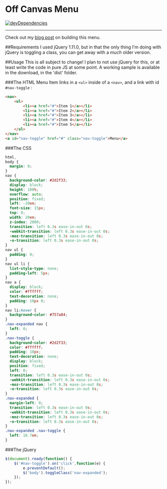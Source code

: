 Off Canvas Menu
==============
[![devDependencies](https://david-dm.org/MarkRabey/offcanvas-menu/dev-status.svg)](https://david-dm.org/MarkRabey/offcanvas-menu#info=devDependencies&view=table)

___
Check out my [blog post](http://markrabey.com/blog/2014/04/13/off-canvas-navigation/) on building this menu.

##Requirements
I used jQuery 1.11.0, but in that the only thing I'm doing with jQuery is toggling a class, you can get away with a _much_ older version.

##Usage
This is all subject to change! I plan to not use jQuery for this, or at least write the code in pure JS at some point.
A working sample is available in the download, in the 'dist' folder.

###The HTML
Menu Item links in a `<ul>` inside of a `<nav>`, and a link with id `#nav-toggle` :
```html
<nav>
	<ul>
		<li><a href="#">Item 1</a></li>
		<li><a href="#">Item 2</a></li>
		<li><a href="#">Item 3</a></li>
		<li><a href="#">Item 4</a></li>
		<li><a href="#">Item 5</a></li>
	</ul>
</nav>
<a id="nav-toggle" href="#" class="nav-toggle">Menu</a>
```
###The CSS
```css
html,
body {
  margin: 0;
}
nav {
  background-color: #2d2f33;
  display: block;
  height: 100%;
  overflow: auto;
  position: fixed;
  left: -20em;
  font-size: 15px;
  top: 0;
  width: 20em;
  z-index: 2000;
  transition: left 0.3s ease-in-out 0s;
  -webkit-transition: left 0.3s ease-in-out 0s;
  -moz-transition: left 0.3s ease-in-out 0s;
  -o-transition: left 0.3s ease-in-out 0s;
}
nav ul {
  padding: 0;
}
nav ul li {
  list-style-type: none;
  padding-left: 5px;
}
nav a {
  display: block;
  color: #ffffff;
  text-decoration: none;
  padding: 10px 0;
}
nav li:hover {
  background-color: #757a84;
}
.nav-expanded nav {
  left: 0;
}
.nav-toggle {
  background-color: #2d2f33;
  color: #ffffff;
  padding: 10px;
  text-decoration: none;
  display: block;
  position: fixed;
  left: 0;
  transition: left 0.3s ease-in-out 0s;
  -webkit-transition: left 0.3s ease-in-out 0s;
  -moz-transition: left 0.3s ease-in-out 0s;
  -o-transition: left 0.3s ease-in-out 0s;
}
.nav-expanded {
  margin-left: 0;
  transition: left 0.3s ease-in-out 0s;
  -webkit-transition: left 0.3s ease-in-out 0s;
  -moz-transition: left 0.3s ease-in-out 0s;
  -o-transition: left 0.3s ease-in-out 0s;
}
.nav-expanded .nav-toggle {
  left: 18.7em;
}
```
###The jQuery
```javascript
$(document).ready(function() {
	$('#nav-toggle').on('click',function(e) {
		e.preventDefault();
		$('body').toggleClass('nav-expanded');
	});
});
```
